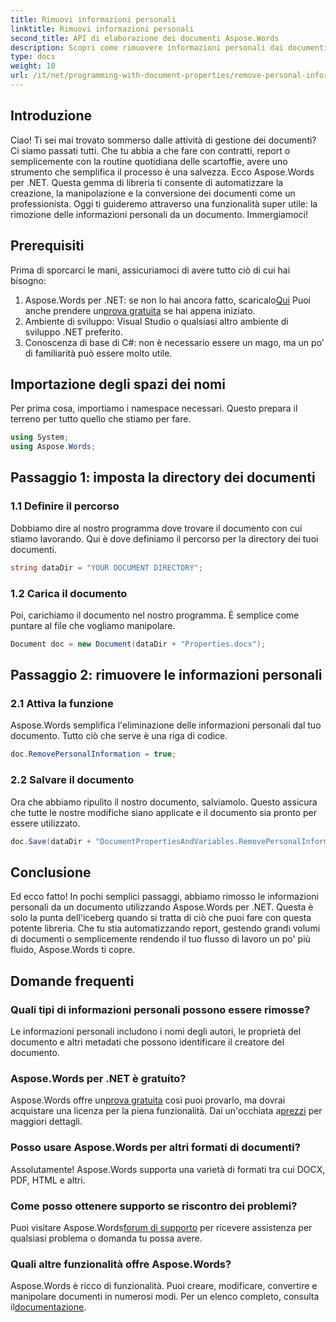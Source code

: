 ```yaml
---
title: Rimuovi informazioni personali
linktitle: Rimuovi informazioni personali
second_title: API di elaborazione dei documenti Aspose.Words
description: Scopri come rimuovere informazioni personali dai documenti usando Aspose.Words per .NET con questa guida passo-passo. Semplifica la gestione dei documenti.
type: docs
weight: 10
url: /it/net/programming-with-document-properties/remove-personal-information/
---
```

## Introduzione

Ciao! Ti sei mai trovato sommerso dalle attività di gestione dei documenti? Ci siamo passati tutti. Che tu abbia a che fare con contratti, report o semplicemente con la routine quotidiana delle scartoffie, avere uno strumento che semplifica il processo è una salvezza. Ecco Aspose.Words per .NET. Questa gemma di libreria ti consente di automatizzare la creazione, la manipolazione e la conversione dei documenti come un professionista. Oggi ti guideremo attraverso una funzionalità super utile: la rimozione delle informazioni personali da un documento. Immergiamoci!

## Prerequisiti

Prima di sporcarci le mani, assicuriamoci di avere tutto ciò di cui hai bisogno:

1.  Aspose.Words per .NET: se non lo hai ancora fatto, scaricalo[Qui](https://releases.aspose.com/words/net/) Puoi anche prendere un[prova gratuita](https://releases.aspose.com/) se hai appena iniziato.
2. Ambiente di sviluppo: Visual Studio o qualsiasi altro ambiente di sviluppo .NET preferito.
3. Conoscenza di base di C#: non è necessario essere un mago, ma un po' di familiarità può essere molto utile.

## Importazione degli spazi dei nomi

Per prima cosa, importiamo i namespace necessari. Questo prepara il terreno per tutto quello che stiamo per fare.

```csharp
using System;
using Aspose.Words;
```

## Passaggio 1: imposta la directory dei documenti

### 1.1 Definire il percorso

Dobbiamo dire al nostro programma dove trovare il documento con cui stiamo lavorando. Qui è dove definiamo il percorso per la directory dei tuoi documenti.

```csharp
string dataDir = "YOUR DOCUMENT DIRECTORY";
```

### 1.2 Carica il documento

Poi, carichiamo il documento nel nostro programma. È semplice come puntare al file che vogliamo manipolare.

```csharp
Document doc = new Document(dataDir + "Properties.docx");
```

## Passaggio 2: rimuovere le informazioni personali

### 2.1 Attiva la funzione

Aspose.Words semplifica l'eliminazione delle informazioni personali dal tuo documento. Tutto ciò che serve è una riga di codice.

```csharp
doc.RemovePersonalInformation = true;
```

### 2.2 Salvare il documento

Ora che abbiamo ripulito il nostro documento, salviamolo. Questo assicura che tutte le nostre modifiche siano applicate e il documento sia pronto per essere utilizzato.

```csharp
doc.Save(dataDir + "DocumentPropertiesAndVariables.RemovePersonalInformation.docx");
```

## Conclusione

Ed ecco fatto! In pochi semplici passaggi, abbiamo rimosso le informazioni personali da un documento utilizzando Aspose.Words per .NET. Questa è solo la punta dell'iceberg quando si tratta di ciò che puoi fare con questa potente libreria. Che tu stia automatizzando report, gestendo grandi volumi di documenti o semplicemente rendendo il tuo flusso di lavoro un po' più fluido, Aspose.Words ti copre.

## Domande frequenti

### Quali tipi di informazioni personali possono essere rimosse?

Le informazioni personali includono i nomi degli autori, le proprietà del documento e altri metadati che possono identificare il creatore del documento.

### Aspose.Words per .NET è gratuito?

 Aspose.Words offre un[prova gratuita](https://releases.aspose.com/) così puoi provarlo, ma dovrai acquistare una licenza per la piena funzionalità. Dai un'occhiata a[prezzi](https://purchase.aspose.com/buy) per maggiori dettagli.

### Posso usare Aspose.Words per altri formati di documenti?

Assolutamente! Aspose.Words supporta una varietà di formati tra cui DOCX, PDF, HTML e altri. 

### Come posso ottenere supporto se riscontro dei problemi?

 Puoi visitare Aspose.Words[forum di supporto](https://forum.aspose.com/c/words/8) per ricevere assistenza per qualsiasi problema o domanda tu possa avere.

### Quali altre funzionalità offre Aspose.Words?

Aspose.Words è ricco di funzionalità. Puoi creare, modificare, convertire e manipolare documenti in numerosi modi. Per un elenco completo, consulta il[documentazione](https://reference.aspose.com/words/net/).